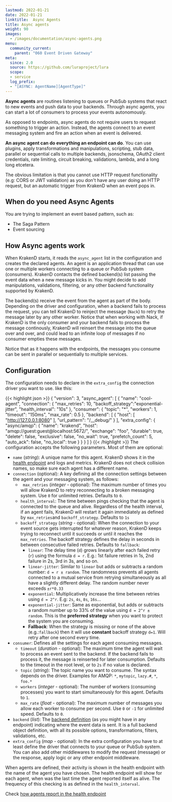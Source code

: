```yaml
---
lastmod: 2022-01-21
date: 2022-01-21
linktitle:  Async Agents
title: Async agents
weight: 90
images:
  - /images/documentation/async-agents.png
menu:
  community_current:
    parent: "060 Event Driven Gateway"
meta:
  since: 2.0
  source: https://github.com/luraproject/lura
  scope:
  - service
  log_prefix:
  - "[ASYNC: AgentName][AgentType]"
---
```

**Async agents** are routines listening to queues or PubSub systems that react to new events and push data to your backends. Through async agents, you can start a lot of consumers to process your events autonomously.

As opposed to endpoints, async agents do not require users to request something to trigger an action. Instead, the agents connect to an event messaging system and fire an action when an event is delivered.

**An async agent can do everything an endpoint can do**. You can use plugins, apply transformations and manipulations, scripting, stub data, parallel or sequential calls to multiple backends, jsonschema, OAuth2 client credentials, rate limiting, circuit breaking, validations, lambda, and a long long etcetera.

The obvious limitation is that you cannot use HTTP request functionality (e.g: CORS or JWT validation) as you don't have any user doing an HTTP request, but an automatic trigger from KrakenD when an event pops in.

## When do you need Async Agents
You are trying to implement an event based pattern, such as:

- The Saga Pattern
- Event sourcing

## How Async agents work
When KrakenD starts, it reads the `async_agent` list in the configuration and creates the declared agents. An agent is an application thread that can use one or multiple workers connecting to a queue or PubSub system (consumers). KrakenD contacts the defined backend(s) list passing the event data when a new message kicks in. You might decide to add manipulations, validations, filtering, or any other backend functionality supported by KrakenD.

The backend(s) receive the event from the agent as part of the body. Depending on the driver and configuration, when a backend fails to process the request, you can tell KrakenD to reinject the message (`Nack`) to retry the message later by any other worker. Notice that when working with Nack, if KrakenD is the only consumer and your backend fails to process the message continously, KrakenD will reinsert the message into the queue over and over, and could lead to an infinite loop of messages if no consumer empties these messages.

Notice that as it happens with the endpoints, the messages you consume can be sent in parallel or sequentially to multiple services.


## Configuration

The configuration needs to declare in the `extra_config` the connection driver you want to use. like this:

{{< highlight json >}}
{
    "version": 3,
    "async_agent": [
        {
            "name": "cool-agent",
            "connection": {
                "max_retries": 10,
                "backoff_strategy":"exponential-jitter",
                "health_interval": "10s"
            },
            "consumer": {
                "topic": "*",
                "workers": 1,
                "timeout": "150ms",
                "max_rate": 0.5
            },
            "backend": [
                {
                    "host": [
                        "http://127.0.0.1:8080"
                    ],
                    "url_pattern": "/__debug/"
                }
            ],
            "extra_config": {
                "async/amqp": {
                    "name": "krakend",
                    "host": "amqp://guest:guest@localhost:5672/",
                    "exchange": "foo",
                    "durable": true,
                    "delete": false,
                    "exclusive": false,
                    "no_wait": true,
                    "prefetch_count": 5,
                    "auto_ack": false,
                    "no_local": true
                }
            }
        }
    ]
}
{{< /highlight >}}
The configuration accepts the following parameters. Most of them are optional:

- `name` (*string*): A unique name for this agent. KrakenD shows it in the [health endpoint](/docs/service-settings/health/) and logs and metrics. KrakenD does not check collision names, so make sure each agent has a different name.
- `connection` (optional): A key defining all the connection settings between the agent and your messaging system, as follows:
    - ` max_retries` (*integer* - optional): The maximum number of times you will allow KrakenD to retry reconnecting to a broken messaging system. Use `0` for unlimited retries. Defaults to `0`.
    - `health_interval`: The time between pings checking that the agent is connected to the queue and alive. Regardless of the health interval, if an agent fails, KrakenD will restart it again immediately as defined by `max_retries`and `backoff_strategy`. Defaults to `1s`
    - `backoff_strategy` (*string* - optional): When the connection to your event source gets interrupted for whatever reason, KrakenD keeps trying to reconnect until it succeeds or until it reaches the `max_retries`. The backoff strategy defines the delay in seconds in between consecutive failed retries. Defaults to `fallback`:
        - `linear`: The delay time (`d`) grows linearly after each failed retry (`r`) using the formula `d = r`. E.g.: 1st failure retries in 1s, 2nd failure in 2s, 3rd in 3s, and so on.
        - `linear-jitter`: Similar to `linear` but adds or subtracts a random number: `d = r ± random`. The randomness prevents all agents connected to a mutual service from retrying simultaneously as all have a slightly different delay. The random number never exceeds `±r*0.33`
        - `exponential`: Multiplicatively increase the time between retries using `d = 2^r`. E.g: `2s`, `4s`, `8s`, `16s`...
        - `exponential-jitter`: Same as exponential, but adds or subtracts a random number up to 33% of the value using `d = 2^r ± random`. This is the **preferred strategy** when you want to protect the system you are consuming.
        - **Fallback**: When the strategy is missing or none of the above (e.g.:`fallback`) then it will use **constant** backoff strategy `d=1`. Will retry after one second every time.
- `consumer`: Defines all the settings for each agent consuming messages.
    - `timeout` (*duration* - optional): The maximum time the agent will wait to process an event sent to the backend. If the backend fails to process it, the message is reinserted for later consumption. Defaults to the timeout in the root level, or to `2s` if no value is declared.
    - `topic` (*string*): The topic name you want to consume. The syntax depends on the driver. Examples for AMQP: `*`, `mytopic`, `lazy.#`, `*`, `foo.*`
    - `workers` (*integer* - optional): The number of workers (consuming processes) you want to start simultaneously for this agent. Defaults to `1`.
    - `max_rate` (*float* - optional): The maximum number of messages you allow each worker to consume per second. Use `0` or `-1` for unlimited speed. Defaults to `0`.
- `backend` (*list*): The [backend definition](/docs/backends/overview/) (as you might have in any endpoint) indicating where the event data is sent. It is a full backend object definition, with all its possible options, transformations, filters, validations, etc.
- `extra_config` (*map* - optional): In the extra configuration you have to at least define the driver that connects to your queue or PubSub system. You can also add other middlewares to modify the request (message) or the response, apply logic or any other endpoint middleware.

When agents are defined, their activity is shown in the health endpoint with the name of the agent you have chosen.  The health endpoint will show for each agent, when was the last time the agent reported itself as alive. The frequency of this checking is as defined in the `health_interval`.

Check [how agents report in the health endpoint](/docs/service-settings/health/)